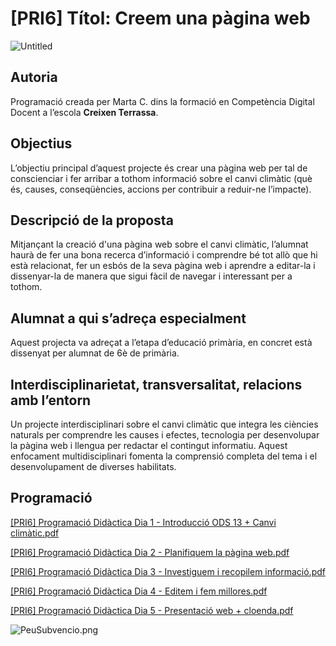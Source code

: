 # [PRI6] Títol: Creem una pàgina web

![Untitled](%5BPRI6%5D%20Ti%CC%81tol%20Creem%20una%20pa%CC%80gina%20web%20beb22f6c164748399e12ac89a3e0da3d/Untitled.png)

## **Autoria**

Programació creada per Marta C. dins la formació en Competència Digital Docent a l’escola **Creixen Terrassa**.

## **Objectius**

L’objectiu principal d’aquest projecte és crear una pàgina web per tal de conscienciar i fer arribar a tothom informació sobre el canvi climàtic (què és, causes, conseqüències, accions per contribuir a reduir-ne l’impacte).

## **Descripció de la proposta**

Mitjançant la creació d'una pàgina web sobre el canvi climàtic, l’alumnat haurà de fer una bona recerca d’informació i comprendre bé tot allò que hi està relacionat, fer un esbós de la seva pàgina web i aprendre a editar-la i dissenyar-la de manera que sigui fàcil de navegar i interessant per a tothom.

## **Alumnat a qui s’adreça especialment**

Aquest projecta va adreçat a l’etapa d’educació primària, en concret està dissenyat per alumnat de 6è de primària.

## **Interdisciplinarietat, transversalitat, relacions amb l’entorn**

Un projecte interdisciplinari sobre el canvi climàtic que integra les ciències naturals per comprendre les causes i efectes, tecnologia per desenvolupar la pàgina web i llengua per redactar el contingut informatiu. Aquest enfocament multidisciplinari fomenta la comprensió completa del tema i el desenvolupament de diverses habilitats.

## Programació

[[PRI6] Programació Didàctica Dia 1 - Introducció ODS 13 + Canvi climàtic.pdf](%5BPRI6%5D%20Ti%CC%81tol%20Creem%20una%20pa%CC%80gina%20web%20beb22f6c164748399e12ac89a3e0da3d/PRI6_Programaci_Didctica_Dia_1_-_Introducci_ODS_13__Canvi_climtic.pdf)

[[PRI6] Programació Didàctica Dia 2 - Planifiquem la pàgina web.pdf](%5BPRI6%5D%20Ti%CC%81tol%20Creem%20una%20pa%CC%80gina%20web%20beb22f6c164748399e12ac89a3e0da3d/PRI6_Programaci_Didctica_Dia_2_-_Planifiquem_la_pgina_web.pdf)

[[PRI6] Programació Didàctica Dia 3 - Investiguem i recopilem informació.pdf](%5BPRI6%5D%20Ti%CC%81tol%20Creem%20una%20pa%CC%80gina%20web%20beb22f6c164748399e12ac89a3e0da3d/PRI6_Programaci_Didctica_Dia_3_-_Investiguem_i_recopilem_informaci.pdf)

[[PRI6] Programació Didàctica Dia 4 - Editem i fem millores.pdf](%5BPRI6%5D%20Ti%CC%81tol%20Creem%20una%20pa%CC%80gina%20web%20beb22f6c164748399e12ac89a3e0da3d/PRI6_Programaci_Didctica_Dia_4_-_Editem_i_fem_millores.pdf)

[[PRI6] Programació Didàctica Dia 5 - Presentació web + cloenda.pdf](%5BPRI6%5D%20Ti%CC%81tol%20Creem%20una%20pa%CC%80gina%20web%20beb22f6c164748399e12ac89a3e0da3d/PRI6_Programaci_Didctica_Dia_5_-_Presentaci_web__cloenda.pdf)

![PeuSubvencio.png](%5BPRI6%5D%20Ti%CC%81tol%20Creem%20una%20pa%CC%80gina%20web%20beb22f6c164748399e12ac89a3e0da3d/PeuSubvencio.png)